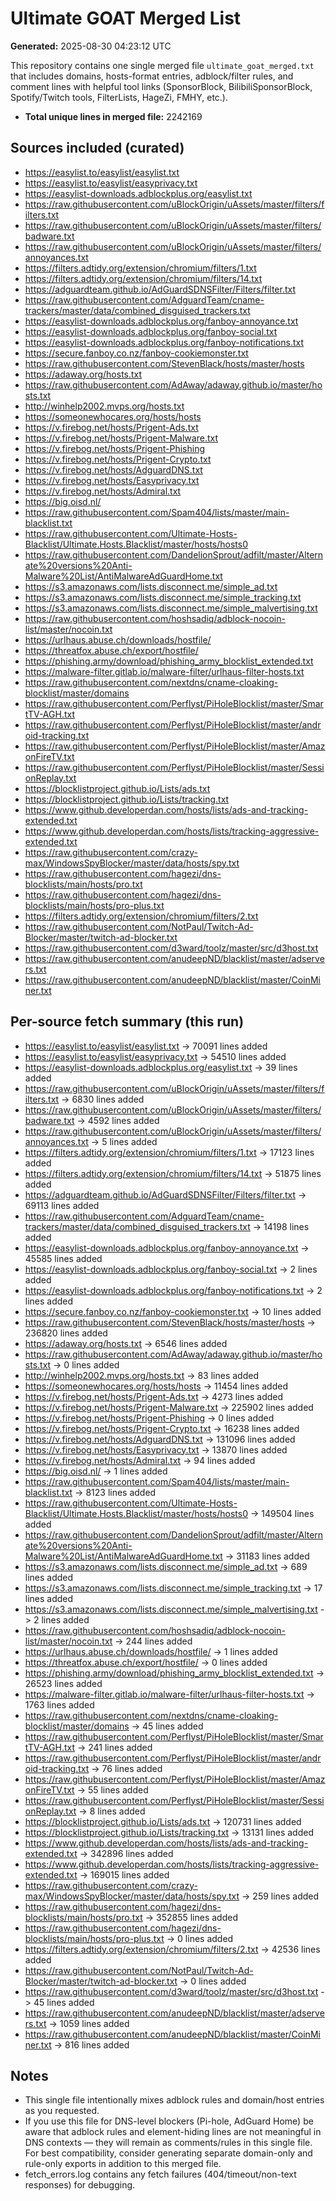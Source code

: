 # Ultimate GOAT Merged List

**Generated:** 2025-08-30 04:23:12 UTC

This repository contains one single merged file `ultimate_goat_merged.txt` that includes domains, hosts-format entries, adblock/filter rules, and comment lines with helpful tool links (SponsorBlock, BilibiliSponsorBlock, Spotify/Twitch tools, FilterLists, HageZi, FMHY, etc.).

- **Total unique lines in merged file:** 2242169

## Sources included (curated)
- https://easylist.to/easylist/easylist.txt
- https://easylist.to/easylist/easyprivacy.txt
- https://easylist-downloads.adblockplus.org/easylist.txt
- https://raw.githubusercontent.com/uBlockOrigin/uAssets/master/filters/filters.txt
- https://raw.githubusercontent.com/uBlockOrigin/uAssets/master/filters/badware.txt
- https://raw.githubusercontent.com/uBlockOrigin/uAssets/master/filters/annoyances.txt
- https://filters.adtidy.org/extension/chromium/filters/1.txt
- https://filters.adtidy.org/extension/chromium/filters/14.txt
- https://adguardteam.github.io/AdGuardSDNSFilter/Filters/filter.txt
- https://raw.githubusercontent.com/AdguardTeam/cname-trackers/master/data/combined_disguised_trackers.txt
- https://easylist-downloads.adblockplus.org/fanboy-annoyance.txt
- https://easylist-downloads.adblockplus.org/fanboy-social.txt
- https://easylist-downloads.adblockplus.org/fanboy-notifications.txt
- https://secure.fanboy.co.nz/fanboy-cookiemonster.txt
- https://raw.githubusercontent.com/StevenBlack/hosts/master/hosts
- https://adaway.org/hosts.txt
- https://raw.githubusercontent.com/AdAway/adaway.github.io/master/hosts.txt
- http://winhelp2002.mvps.org/hosts.txt
- https://someonewhocares.org/hosts/hosts
- https://v.firebog.net/hosts/Prigent-Ads.txt
- https://v.firebog.net/hosts/Prigent-Malware.txt
- https://v.firebog.net/hosts/Prigent-Phishing
- https://v.firebog.net/hosts/Prigent-Crypto.txt
- https://v.firebog.net/hosts/AdguardDNS.txt
- https://v.firebog.net/hosts/Easyprivacy.txt
- https://v.firebog.net/hosts/Admiral.txt
- https://big.oisd.nl/
- https://raw.githubusercontent.com/Spam404/lists/master/main-blacklist.txt
- https://raw.githubusercontent.com/Ultimate-Hosts-Blacklist/Ultimate.Hosts.Blacklist/master/hosts/hosts0
- https://raw.githubusercontent.com/DandelionSprout/adfilt/master/Alternate%20versions%20Anti-Malware%20List/AntiMalwareAdGuardHome.txt
- https://s3.amazonaws.com/lists.disconnect.me/simple_ad.txt
- https://s3.amazonaws.com/lists.disconnect.me/simple_tracking.txt
- https://s3.amazonaws.com/lists.disconnect.me/simple_malvertising.txt
- https://raw.githubusercontent.com/hoshsadiq/adblock-nocoin-list/master/nocoin.txt
- https://urlhaus.abuse.ch/downloads/hostfile/
- https://threatfox.abuse.ch/export/hostfile/
- https://phishing.army/download/phishing_army_blocklist_extended.txt
- https://malware-filter.gitlab.io/malware-filter/urlhaus-filter-hosts.txt
- https://raw.githubusercontent.com/nextdns/cname-cloaking-blocklist/master/domains
- https://raw.githubusercontent.com/Perflyst/PiHoleBlocklist/master/SmartTV-AGH.txt
- https://raw.githubusercontent.com/Perflyst/PiHoleBlocklist/master/android-tracking.txt
- https://raw.githubusercontent.com/Perflyst/PiHoleBlocklist/master/AmazonFireTV.txt
- https://raw.githubusercontent.com/Perflyst/PiHoleBlocklist/master/SessionReplay.txt
- https://blocklistproject.github.io/Lists/ads.txt
- https://blocklistproject.github.io/Lists/tracking.txt
- https://www.github.developerdan.com/hosts/lists/ads-and-tracking-extended.txt
- https://www.github.developerdan.com/hosts/lists/tracking-aggressive-extended.txt
- https://raw.githubusercontent.com/crazy-max/WindowsSpyBlocker/master/data/hosts/spy.txt
- https://raw.githubusercontent.com/hagezi/dns-blocklists/main/hosts/pro.txt
- https://raw.githubusercontent.com/hagezi/dns-blocklists/main/hosts/pro-plus.txt
- https://filters.adtidy.org/extension/chromium/filters/2.txt
- https://raw.githubusercontent.com/NotPaul/Twitch-Ad-Blocker/master/twitch-ad-blocker.txt
- https://raw.githubusercontent.com/d3ward/toolz/master/src/d3host.txt
- https://raw.githubusercontent.com/anudeepND/blacklist/master/adservers.txt
- https://raw.githubusercontent.com/anudeepND/blacklist/master/CoinMiner.txt

## Per-source fetch summary (this run)
- https://easylist.to/easylist/easylist.txt -> 70091 lines added
- https://easylist.to/easylist/easyprivacy.txt -> 54510 lines added
- https://easylist-downloads.adblockplus.org/easylist.txt -> 39 lines added
- https://raw.githubusercontent.com/uBlockOrigin/uAssets/master/filters/filters.txt -> 6830 lines added
- https://raw.githubusercontent.com/uBlockOrigin/uAssets/master/filters/badware.txt -> 4592 lines added
- https://raw.githubusercontent.com/uBlockOrigin/uAssets/master/filters/annoyances.txt -> 5 lines added
- https://filters.adtidy.org/extension/chromium/filters/1.txt -> 17123 lines added
- https://filters.adtidy.org/extension/chromium/filters/14.txt -> 51875 lines added
- https://adguardteam.github.io/AdGuardSDNSFilter/Filters/filter.txt -> 69113 lines added
- https://raw.githubusercontent.com/AdguardTeam/cname-trackers/master/data/combined_disguised_trackers.txt -> 14198 lines added
- https://easylist-downloads.adblockplus.org/fanboy-annoyance.txt -> 45585 lines added
- https://easylist-downloads.adblockplus.org/fanboy-social.txt -> 2 lines added
- https://easylist-downloads.adblockplus.org/fanboy-notifications.txt -> 2 lines added
- https://secure.fanboy.co.nz/fanboy-cookiemonster.txt -> 10 lines added
- https://raw.githubusercontent.com/StevenBlack/hosts/master/hosts -> 236820 lines added
- https://adaway.org/hosts.txt -> 6546 lines added
- https://raw.githubusercontent.com/AdAway/adaway.github.io/master/hosts.txt -> 0 lines added
- http://winhelp2002.mvps.org/hosts.txt -> 83 lines added
- https://someonewhocares.org/hosts/hosts -> 11454 lines added
- https://v.firebog.net/hosts/Prigent-Ads.txt -> 4273 lines added
- https://v.firebog.net/hosts/Prigent-Malware.txt -> 225902 lines added
- https://v.firebog.net/hosts/Prigent-Phishing -> 0 lines added
- https://v.firebog.net/hosts/Prigent-Crypto.txt -> 16238 lines added
- https://v.firebog.net/hosts/AdguardDNS.txt -> 131096 lines added
- https://v.firebog.net/hosts/Easyprivacy.txt -> 13870 lines added
- https://v.firebog.net/hosts/Admiral.txt -> 94 lines added
- https://big.oisd.nl/ -> 1 lines added
- https://raw.githubusercontent.com/Spam404/lists/master/main-blacklist.txt -> 8123 lines added
- https://raw.githubusercontent.com/Ultimate-Hosts-Blacklist/Ultimate.Hosts.Blacklist/master/hosts/hosts0 -> 149504 lines added
- https://raw.githubusercontent.com/DandelionSprout/adfilt/master/Alternate%20versions%20Anti-Malware%20List/AntiMalwareAdGuardHome.txt -> 31183 lines added
- https://s3.amazonaws.com/lists.disconnect.me/simple_ad.txt -> 689 lines added
- https://s3.amazonaws.com/lists.disconnect.me/simple_tracking.txt -> 17 lines added
- https://s3.amazonaws.com/lists.disconnect.me/simple_malvertising.txt -> 2 lines added
- https://raw.githubusercontent.com/hoshsadiq/adblock-nocoin-list/master/nocoin.txt -> 244 lines added
- https://urlhaus.abuse.ch/downloads/hostfile/ -> 1 lines added
- https://threatfox.abuse.ch/export/hostfile/ -> 0 lines added
- https://phishing.army/download/phishing_army_blocklist_extended.txt -> 26523 lines added
- https://malware-filter.gitlab.io/malware-filter/urlhaus-filter-hosts.txt -> 1763 lines added
- https://raw.githubusercontent.com/nextdns/cname-cloaking-blocklist/master/domains -> 45 lines added
- https://raw.githubusercontent.com/Perflyst/PiHoleBlocklist/master/SmartTV-AGH.txt -> 241 lines added
- https://raw.githubusercontent.com/Perflyst/PiHoleBlocklist/master/android-tracking.txt -> 76 lines added
- https://raw.githubusercontent.com/Perflyst/PiHoleBlocklist/master/AmazonFireTV.txt -> 55 lines added
- https://raw.githubusercontent.com/Perflyst/PiHoleBlocklist/master/SessionReplay.txt -> 8 lines added
- https://blocklistproject.github.io/Lists/ads.txt -> 120731 lines added
- https://blocklistproject.github.io/Lists/tracking.txt -> 13131 lines added
- https://www.github.developerdan.com/hosts/lists/ads-and-tracking-extended.txt -> 342896 lines added
- https://www.github.developerdan.com/hosts/lists/tracking-aggressive-extended.txt -> 169015 lines added
- https://raw.githubusercontent.com/crazy-max/WindowsSpyBlocker/master/data/hosts/spy.txt -> 259 lines added
- https://raw.githubusercontent.com/hagezi/dns-blocklists/main/hosts/pro.txt -> 352855 lines added
- https://raw.githubusercontent.com/hagezi/dns-blocklists/main/hosts/pro-plus.txt -> 0 lines added
- https://filters.adtidy.org/extension/chromium/filters/2.txt -> 42536 lines added
- https://raw.githubusercontent.com/NotPaul/Twitch-Ad-Blocker/master/twitch-ad-blocker.txt -> 0 lines added
- https://raw.githubusercontent.com/d3ward/toolz/master/src/d3host.txt -> 45 lines added
- https://raw.githubusercontent.com/anudeepND/blacklist/master/adservers.txt -> 1059 lines added
- https://raw.githubusercontent.com/anudeepND/blacklist/master/CoinMiner.txt -> 816 lines added

## Notes
- This single file intentionally mixes adblock rules and domain/host entries as you requested.
- If you use this file for DNS-level blockers (Pi-hole, AdGuard Home) be aware that adblock rules and element-hiding lines are not meaningful in DNS contexts — they will remain as comments/rules in this single file. For best compatibility, consider generating separate domain-only and rule-only exports in addition to this merged file.
- fetch_errors.log contains any fetch failures (404/timeout/non-text responses) for debugging.

